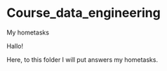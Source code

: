 # Course_data_engineering
My hometasks


Hallo!

Here, to this folder I will put answers my hometasks.
